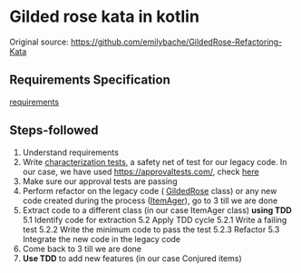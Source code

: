 # Gilded rose kata in kotlin

Original source: https://github.com/emilybache/GildedRose-Refactoring-Kata

## Requirements Specification

[requirements](requirements.md)

## Steps-followed

1. Understand requirements
2. Write [characterization tests](https://en.wikipedia.org/wiki/Characterization_test), a safety net of test for our legacy code. In our case, we have used https://approvaltests.com/, check [here](refactored/src/test/kotlin/com/gildedrose/ApprovalTest.kt)
3. Make sure our approval tests are passing
4. Perform refactor on the legacy code ( [GildedRose](refactored/src/main/kotlin/com/gildedrose/GildedRose.kt) class) or any new code created during the process ([ItemAger](refactored/src/main/kotlin/com/gildedrose/ItemAger.kt)), go to 3 till we are done
5. Extract code to a different class (in our case ItemAger class) **using TDD**
   5.1 Identify code for extraction 
   5.2 Apply TDD cycle
      5.2.1 Write a failing test
      5.2.2 Write the minimum code to pass the test 
      5.2.3 Refactor
   5.3 Integrate the new code in the legacy code
6. Come back to 3 till we are done
7. **Use TDD** to add new features (in our case Conjured items)